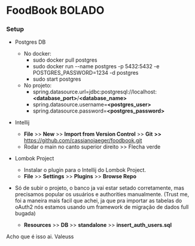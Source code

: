 # FoodBook BOLADO

### Setup

-  Postgres DB
    * No docker:
        * sudo docker pull postgres
        * sudo docker run --name postgres -p 5432:5432 -e POSTGRES_PASSWORD=1234 -d postgres
        * sudo start postgres
    - No projeto:
        - spring.datasource.url=jdbc:postgresql://localhost:**<database_port>**/**<database_name>**
        - spring.datasource.username=**<postgres_user>**
        - spring.datasource.password=**<postgres_password>**

- Intellij
   * **File** >> **New** >> **Import from Version Control** >> **Git** **>>** https://github.com/cassianojaeger/foodbook.git
   * Rodar o main no canto superior direito >> Flecha verde
   
- Lombok Project
    - Instalar o plugin para o Intellij do Lombok Project.
    - **File** >> **Settings** >> **Plugins** >> **Browse Repo** 

- Só de subir o projeto, o banco ja vai estar setado corretamente, mas precisamos popular os usuários e authorities manualmente.
(Trust me, foi a maneira mais facil que achei, ja que pra importar as tabelas do oAuth2 nós estamos usando um framework de migração de dados full bugada)
    - **Resources** >> **DB** >> **standalone** >> **insert_auth_users.sql**
    
Acho que é isso ai. Valeuss


